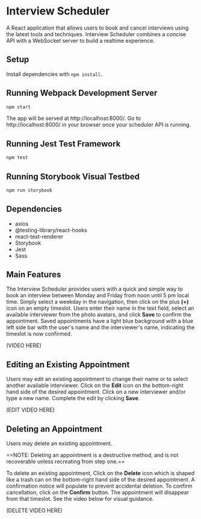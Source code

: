 # Interview Scheduler

A React application that allows users to book and cancel interviews using the latest tools and techniques. Interview Scheduler combines a concise API with a WebSocket server to build a realtime experience.

## Setup

Install dependencies with `npm install`.

## Running Webpack Development Server

```sh
npm start
```

The app will be served at http://localhost:8000/.
Go to http://localhost:8000/ in your browser once your scheduler API is running.

## Running Jest Test Framework

```sh
npm test
```

## Running Storybook Visual Testbed

```sh
npm run storybook
```

## Dependencies

- axios
- @testing-library/react-hooks
- react-test-renderer
- Storybook
- Jest
- Sass

## Main Features

The Interview Scheduler provides users with a quick and simple way to book an interview between Monday and Friday from noon until 5 pm local time. Simply select a weekday in the navigation, then click on the plus **(+)** icon on an empty timeslot. Users enter their name in the text field, select an available interviewer from the photo avatars, and click **Save** to confirm the appointment. Saved appointments have a light blue background with a blue left side bar with the user's name and the interviewer's name, indicating the timeslot is now confirmed.

(VIDEO HERE)


## Editing an Existing Appointment

Users may edit an existing appointment to change their name or to select another available interviewer. Click on the **Edit** icon on the bottom-right hand side of the desired appointment. Click on a new interviewer and/or type a new name. Complete the edit by clicking **Save**.

(EDIT VIDEO HERE)

## Deleting an Appointment

Users may delete an existing appointment.

==NOTE: Deleting an appointment is a destructive method, and is not recoverable unless recreating from step one.==

To delete an existing appointment, Click on the **Delete** icon which is shaped like a trash can on the bottom-right hand side of the desired appointment. A confirmation notice will populate to prevent accidental deletion. To confirm cancellation, click on the **Confirm** button. The appointment will disappear from that timeslot. See the video below for visual guidance.

(DELETE VIDEO HERE)






